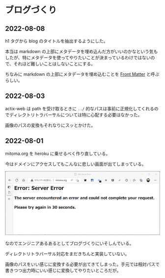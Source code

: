 # ブログづくり

## 2022-08-08

h1 タグから blog のタイトルを抽出するようにした。

本当は markdown の上部にメタデータを埋め込んだ方がいいのかなという気もしたが、特にメタデータを使ってやりたいことが決まっているわけではないので、それほど難しいことはしないことにする。

ちなみに markdown の上部にメタデータを埋め込むことを [Front Matter][front-matter] と呼ぶらしい。

[front-matter]: https://jekyllrb.com/docs/front-matter/

## 2022-08-03

actix-web は path を受け取るときに `../` 的なパスは事前に正規化してくれるのでディレクトリトラバーサルについては特に心配する必要はなかった。

画像のパスの変換もそれなりにスッとかけた。

## 2022-08-01

mitoma.org を heroku に乗せるべく作り直している。

今はドメインにアクセスしてもこんなに悲しい画面が出てしまっている。

![悲しいエラー画面](image/sadness-error.png)

なのでエンジニアあるあるとしてブログづくりにいそしんでいる。

ディレクトリトラバーサル対応をまだきちんと実装していない。

画像のパスをいい感じに変換する必要が出てきてしまった。手元では相対パスで書きつつ出力時にいい感じに変換してやりたいところだが。
